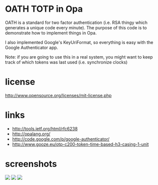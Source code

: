 OATH TOTP in Opa
================
OATH is a standard for two factor authentication (i.e. RSA thingy which generates a unique code every
minute). The purpose of this code is to demonstrate how to implement things in Opa.

I also implemented Google's KeyUriFormat, so everything is easy with the Google Authenticator app.

Note: if you are going to use this in a real system, you
might want to keep track of which tokens was last used
(i.e. synchronize clocks)


license
=======
http://www.opensource.org/licenses/mit-license.php


links
=====
- http://tools.ietf.org/html/rfc6238
- http://opalang.org/
- http://code.google.com/p/google-authenticator/
- http://www.gooze.eu/otp-c200-token-time-based-h3-casing-1-unit


screenshots
===========
![](https://raw.github.com/alokmenghrajani/oath_totp/master/screenshot.png "")
![](https://raw.github.com/alokmenghrajani/oath_totp/master/google_authenticator.jpg "")
![](https://raw.github.com/alokmenghrajani/oath_totp/master/otp_c200.png "")